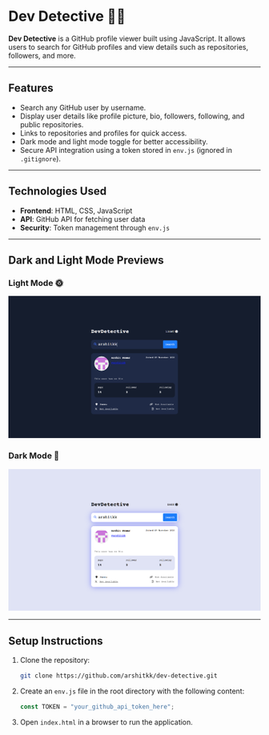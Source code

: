# **Dev Detective** 🕵️‍♂️

**Dev Detective** is a GitHub profile viewer built using JavaScript. It allows users to search for GitHub profiles and view details such as repositories, followers, and more.

---

## **Features**

- Search any GitHub user by username.
- Display user details like profile picture, bio, followers, following, and public repositories.
- Links to repositories and profiles for quick access.
- Dark mode and light mode toggle for better accessibility.
- Secure API integration using a token stored in `env.js` (ignored in `.gitignore`).

---

## **Technologies Used**

- **Frontend**: HTML, CSS, JavaScript
- **API**: GitHub API for fetching user data
- **Security**: Token management through `env.js`

---

## **Dark and Light Mode Previews**

### Light Mode 🌞

![Light Mode Preview](./preview/1.png)

### Dark Mode 🌙

![Dark Mode Preview](./preview/2.png)

---

## **Setup Instructions**

1. Clone the repository:
   ```bash
   git clone https://github.com/arshitkk/dev-detective.git
   ```
2. Create an `env.js` file in the root directory with the following content:
   ```javascript
   const TOKEN = "your_github_api_token_here";
   ```
3. Open `index.html` in a browser to run the application.
